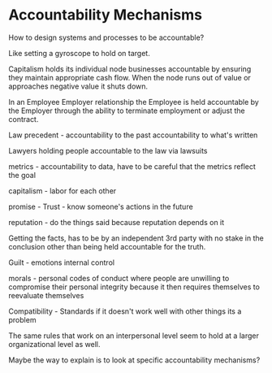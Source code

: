 # Accountability Mechanisms

How to design systems and processes to be accountable?

Like setting a gyroscope to hold on target.

Capitalism holds its individual node businesses accountable by ensuring they maintain appropriate cash flow. When the node runs out of value or approaches negative value it shuts down.

In an Employee Employer relationship the Employee is held accountable by the Employer through the ability to terminate employment or adjust the contract.

Law precedent - accountability to the past accountability to what's written

Lawyers holding people accountable to the law via lawsuits

metrics - accountability to data, have to be careful that the metrics reflect the goal

capitalism - labor for each other

promise - Trust - know someone's actions in the future

reputation - do the things said because reputation depends on it

Getting the facts, has to be by an independent 3rd party with no stake in the conclusion other than being held accountable for the truth.

Guilt - emotions internal control

morals - personal codes of conduct where people are unwilling to compromise their personal integrity because it then requires themselves to reevaluate themselves

Compatibility - Standards if it doesn't work well with other things its a problem

The same rules that work on an interpersonal level seem to hold at a larger organizational level as well.

Maybe the way to explain is to look at specific accountability mechanisms?
